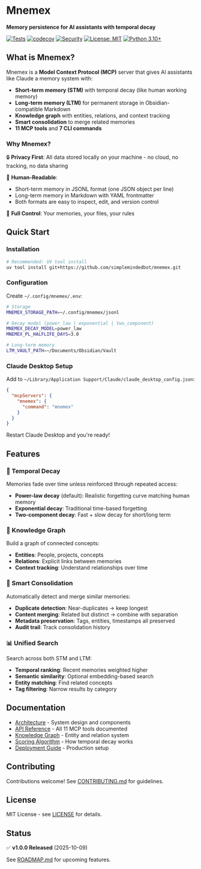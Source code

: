 # Mnemex

**Memory persistence for AI assistants with temporal decay**

[![Tests](https://github.com/simplemindedbot/mnemex/actions/workflows/tests.yml/badge.svg)](https://github.com/simplemindedbot/mnemex/actions/workflows/tests.yml)
[![codecov](https://codecov.io/gh/simplemindedbot/mnemex/branch/main/graph/badge.svg)](https://codecov.io/gh/simplemindedbot/mnemex)
[![Security](https://github.com/simplemindedbot/mnemex/actions/workflows/security.yml/badge.svg)](https://github.com/simplemindedbot/mnemex/actions/workflows/security.yml)
[![License: MIT](https://img.shields.io/badge/License-MIT-yellow.svg)](https://opensource.org/licenses/MIT)
[![Python 3.10+](https://img.shields.io/badge/python-3.10+-blue.svg)](https://www.python.org/downloads/)

## What is Mnemex?

Mnemex is a **Model Context Protocol (MCP)** server that gives AI assistants like Claude a memory system with:

- **Short-term memory (STM)** with temporal decay (like human working memory)
- **Long-term memory (LTM)** for permanent storage in Obsidian-compatible Markdown
- **Knowledge graph** with entities, relations, and context tracking
- **Smart consolidation** to merge related memories
- **11 MCP tools** and **7 CLI commands**

### Why Mnemex?

🔒 **Privacy First**: All data stored locally on your machine - no cloud, no tracking, no data sharing

📁 **Human-Readable**:
- Short-term memory in JSONL format (one JSON object per line)
- Long-term memory in Markdown with YAML frontmatter
- Both formats are easy to inspect, edit, and version control

🎯 **Full Control**: Your memories, your files, your rules

## Quick Start

### Installation

```bash
# Recommended: UV tool install
uv tool install git+https://github.com/simplemindedbot/mnemex.git
```

### Configuration

Create `~/.config/mnemex/.env`:

```bash
# Storage
MNEMEX_STORAGE_PATH=~/.config/mnemex/jsonl

# Decay model (power_law | exponential | two_component)
MNEMEX_DECAY_MODEL=power_law
MNEMEX_PL_HALFLIFE_DAYS=3.0

# Long-term memory
LTM_VAULT_PATH=~/Documents/Obsidian/Vault
```

### Claude Desktop Setup

Add to `~/Library/Application Support/Claude/claude_desktop_config.json`:

```json
{
  "mcpServers": {
    "mnemex": {
      "command": "mnemex"
    }
  }
}
```

Restart Claude Desktop and you're ready!

## Features

### 🧠 Temporal Decay

Memories fade over time unless reinforced through repeated access:

- **Power-law decay** (default): Realistic forgetting curve matching human memory
- **Exponential decay**: Traditional time-based forgetting
- **Two-component decay**: Fast + slow decay for short/long term

### 🔗 Knowledge Graph

Build a graph of connected concepts:

- **Entities**: People, projects, concepts
- **Relations**: Explicit links between memories
- **Context tracking**: Understand relationships over time

### 🤝 Smart Consolidation

Automatically detect and merge similar memories:

- **Duplicate detection**: Near-duplicates → keep longest
- **Content merging**: Related but distinct → combine with separation
- **Metadata preservation**: Tags, entities, timestamps all preserved
- **Audit trail**: Track consolidation history

### 📊 Unified Search

Search across both STM and LTM:

- **Temporal ranking**: Recent memories weighted higher
- **Semantic similarity**: Optional embedding-based search
- **Entity matching**: Find related concepts
- **Tag filtering**: Narrow results by category

## Documentation

- [Architecture](architecture.md) - System design and components
- [API Reference](api.md) - All 11 MCP tools documented
- [Knowledge Graph](graph_features.md) - Entity and relation system
- [Scoring Algorithm](scoring_algorithm.md) - How temporal decay works
- [Deployment Guide](deployment.md) - Production setup

## Contributing

Contributions welcome! See [CONTRIBUTING.md](CONTRIBUTING.md) for guidelines.

## License

MIT License - see [LICENSE](LICENSE.md) for details.

## Status

✅ **v1.0.0 Released** (2025-10-09)

See [ROADMAP.md](ROADMAP.md) for upcoming features.
